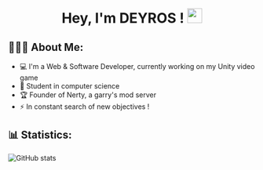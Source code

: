<h1 align="center">Hey, I'm DEYROS ! <img src="https://user-images.githubusercontent.com/42378118/110234147-e3259600-7f4e-11eb-95be-0c4047144dea.gif" width="30"></h1>

<h2 align="left">👨🏻‍💻 About Me:</h2>

- 💻 I'm a Web & Software Developer, currently working on my Unity video game
- 🚀 Student in computer science
- 🏆 Founder of Nerty, a garry's mod server
- ⚡ In constant search of new objectives !

<h2 align="left">📊 Statistics:</h2>

![GitHub stats](https://github-readme-stats.vercel.app/api/?username=Deyros&show_icons=true&title_color=fff&icon_color=2881f7&text_color=cccccc&bg_color=0d1117)
